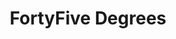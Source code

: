 ---
layout: place
title: FortyFive Degrees
permalink: /indiana/indianapolis/fortyfive-degrees.html
stateAbbr: IN
stateName: Indiana
cityName: Indianapolis
seo:
  type: restaurant
  links: http://www.fortyfiveindy.com/
place_id: ChIJw8ZXk-1Qa4gRRNif3qVu8fs
photos:
  - name: >-
      places/ChIJw8ZXk-1Qa4gRRNif3qVu8fs/photos/AeeoHcKpNtijfvDGsm2jExb2oUKP5toumRGeqUJQbQMr2ssh6MdX80q-IwJMKwibLQWhkLUUGD938T6iY7VzBm-whZ0ZbfpnyTq8Qvn2LrbUSblNIs49rtM5cNiGBr9Fu-ZhOJmN44XSO-CBdqasrJRnFkvLvedReDcJ8BUJL5RiiHKEim0cQcLzU6xRilAmcypiSqe2ZXft_9W-9blGio39q-c7DzgUHSln9t_D4TA3QrJQ6zFnHt4nNVGYRzjPZ8KYSzW8rOiMCpOBvrgAW1R7PR4b0EdIAlzzLZKUmx3pQ75UqA
    widthPx: 1734
    heightPx: 1284
    authorAttributions:
      - displayName: FortyFive Degrees
        uri: https://maps.google.com/maps/contrib/117558807144854999667
        photoUri: >-
          https://lh3.googleusercontent.com/a-/ALV-UjW45qQyeyxumMUOZNeH_xXJflwf_gYk4jGffbJm9Ad4qevDcI1u=s100-p-k-no-mo
    flagContentUri: >-
      https://www.google.com/local/imagery/report/?cb_client=maps_api_places.places_api&image_key=!1e10!2sAF1QipOcfKZEYX184u_w9tBw1b-j9WMaOQZjuv8BYJcs&hl=en-US
    googleMapsUri: >-
      https://www.google.com/maps/place//data=!3m4!1e2!3m2!1sAF1QipOcfKZEYX184u_w9tBw1b-j9WMaOQZjuv8BYJcs!2e10!4m2!3m1!1s0x886b50ed9357c6c3:0xfbf16ea5de9fd844
  - name: >-
      places/ChIJw8ZXk-1Qa4gRRNif3qVu8fs/photos/AeeoHcJNysPnUaXRsZ7HerE3-2nttpXI3vd1ODcWNBCBt5UdUM3e7KZk_FDZCSMBVm2hX8GGzLuPFCPJ78xrj6j6MsunGi0fMgmqY-i3oqho8GT13UDyBt3niubXq3A6pxg0KphN-7MmvC-e9tA0CwJZEEgimYnA7zVvZZa1vexTqUKEKWwbmF-Z8G3D3u_Z8Eggg-KFgEc2lQg1F4k8nzgT8iKnSOHVcwx83udFoeiOsOqqPMuyN4SkqCq4H3gFum6ubj_sYpqUmocKm03APkf1qC1ScM_siPKIOShZb9RvuuKF8H9zVA3u66UO30RZoLpnbAvC7207djIPVPZB1kV4CV0zz8OspDK63dfjJ340tlws-_GST_45oUxT0bV3KUmo8KpSOnZb-jZLbCrLN-a8Y4q86o0Pa35gjgW6vr3kvy3Kqww
    widthPx: 3024
    heightPx: 4032
    authorAttributions:
      - displayName: marina Radulescu
        uri: https://maps.google.com/maps/contrib/114934390931003698870
        photoUri: >-
          https://lh3.googleusercontent.com/a-/ALV-UjWz1VgoOmjN_Kpn8nkEiUyyteexz-1U9VE3KbPHnJcXQRK6Bjeq=s100-p-k-no-mo
    flagContentUri: >-
      https://www.google.com/local/imagery/report/?cb_client=maps_api_places.places_api&image_key=!1e10!2sCIHM0ogKEICAgMCIieHt7gE&hl=en-US
    googleMapsUri: >-
      https://www.google.com/maps/place//data=!3m4!1e2!3m2!1sCIHM0ogKEICAgMCIieHt7gE!2e10!4m2!3m1!1s0x886b50ed9357c6c3:0xfbf16ea5de9fd844
  - name: >-
      places/ChIJw8ZXk-1Qa4gRRNif3qVu8fs/photos/AeeoHcLcRTR4N7iUDQb0r886rgf6UcEZovp06R9GWQ8aSGTBwMgeBGFzCEpn9oWtZJ7h-oDpYfIyvsGOO5daztJk7VnE8RjIm-1_yLgz0Y4Sk1jtXtidiEABbIbxiQ_mWPT4BD1E17e8S-hdcHWloQV37hbUnC_EEBJeaVqB__1pFfK1xW3p26mJuHkT7aEQXxhzkQP5JojwYR6grKFX9mIvBb05x5-RE2lu0G_XZczdbAQrv1HsdVJ5zh5bmXfWf43ugoT9rGDn1jaU24zfF2UXsagncex6t6oepSWg_bI7KHu0ZQ
    widthPx: 2048
    heightPx: 1152
    authorAttributions:
      - displayName: FortyFive Degrees
        uri: https://maps.google.com/maps/contrib/117558807144854999667
        photoUri: >-
          https://lh3.googleusercontent.com/a-/ALV-UjW45qQyeyxumMUOZNeH_xXJflwf_gYk4jGffbJm9Ad4qevDcI1u=s100-p-k-no-mo
    flagContentUri: >-
      https://www.google.com/local/imagery/report/?cb_client=maps_api_places.places_api&image_key=!1e10!2sAF1QipOSappgrwT45_lWzo6udstnXPM8JGZePdRBo2Fv&hl=en-US
    googleMapsUri: >-
      https://www.google.com/maps/place//data=!3m4!1e2!3m2!1sAF1QipOSappgrwT45_lWzo6udstnXPM8JGZePdRBo2Fv!2e10!4m2!3m1!1s0x886b50ed9357c6c3:0xfbf16ea5de9fd844
  - name: >-
      places/ChIJw8ZXk-1Qa4gRRNif3qVu8fs/photos/AeeoHcIEszcSYit4muaoOg18Tu5YpLkdLDRIhjg9P1X-BUkHk06yVYLE_iOiJgrfJQJ-xm5EJCwlQIkZgf_iv6qZGULYbgatoRkP_GcKdki57D3bddp5LxjccUAT5OysZygId-mLya0FmAl9RrMtnt5fqoSz-m3ewJXQrrYIbgv_px9MgH1i7PBmHRB5isW25a_UP2NUFS3Hxh015fAFWRKg2VV7r_thuRMgWE-p4l9HL0GmA30ddTbUVIUUvlTmhx00Zq5pAVnUmweSG_XRJG6bMtMF5bppH8gshUZ3xtCjm1L6YpQsptgH2TNghIvWuPfrryQQO6cOc4pHRXeWQJnuUsNUPYEemLp7MACOdNpOo-3fkuyq7CnfUxmRPTQeefzIdcFhWZShc-CWvIPe22YRZVhr9SxJ35r3e1hcXgGW1yIPyg
    widthPx: 4032
    heightPx: 3024
    authorAttributions:
      - displayName: Jacob Brown
        uri: https://maps.google.com/maps/contrib/101944763320498514844
        photoUri: >-
          https://lh3.googleusercontent.com/a-/ALV-UjWmwY6qZtuZofOhx6oAVXL97VRY3RxFojbvZCSV5PpYWNSdRVJa=s100-p-k-no-mo
    flagContentUri: >-
      https://www.google.com/local/imagery/report/?cb_client=maps_api_places.places_api&image_key=!1e10!2sCIHM0ogKEICAgMDIrZ_iTw&hl=en-US
    googleMapsUri: >-
      https://www.google.com/maps/place//data=!3m4!1e2!3m2!1sCIHM0ogKEICAgMDIrZ_iTw!2e10!4m2!3m1!1s0x886b50ed9357c6c3:0xfbf16ea5de9fd844
  - name: >-
      places/ChIJw8ZXk-1Qa4gRRNif3qVu8fs/photos/AeeoHcIjjFSrGHnVH6yyrCD1OD7hVOUF1iTiYNhNpQzBpQevtiTzrqocU2rEzwB_Nx299mTu_tlRCuC89I6gANIRSAZvNBLD20icAr5w3IlP0OFIBh3-mIGgkQuuCmdoFxD88_Hc_puY-cXzJ3jImtILP9VFzABCAoakzuYXqLWLz3KuZ8OvXdvvk6VNK3Y2nHafR5gUVdv5IjR2jKBKzn5Ghn1ign5z4y0OeP384YwJfPBvLY4wU9d3lvyuuhZnoErrqxXvTOw24HZIgrL0NVRg6ZLjmn6OSBa1QYl6GOmIXOIbb0bwjPzJjZcpcjWKQVgqEMGpxlyO5U3asQbaEJlJ-xgNguWiCoeV3GrGlAsSrgCKTdzlXOY6R1ridl3oj_rmlFHPteHVuirpQd2MgjpFhTZUxYd-xC3178Sk0rtSGCzvRe9s
    widthPx: 4800
    heightPx: 3600
    authorAttributions:
      - displayName: marina Radulescu
        uri: https://maps.google.com/maps/contrib/114934390931003698870
        photoUri: >-
          https://lh3.googleusercontent.com/a-/ALV-UjWz1VgoOmjN_Kpn8nkEiUyyteexz-1U9VE3KbPHnJcXQRK6Bjeq=s100-p-k-no-mo
    flagContentUri: >-
      https://www.google.com/local/imagery/report/?cb_client=maps_api_places.places_api&image_key=!1e10!2sCIHM0ogKEICAgMCIieHtzgE&hl=en-US
    googleMapsUri: >-
      https://www.google.com/maps/place//data=!3m4!1e2!3m2!1sCIHM0ogKEICAgMCIieHtzgE!2e10!4m2!3m1!1s0x886b50ed9357c6c3:0xfbf16ea5de9fd844
  - name: >-
      places/ChIJw8ZXk-1Qa4gRRNif3qVu8fs/photos/AeeoHcJvb2d6_tjhoJE9Lvw7lAOR-BTdtULX0HfKlyRXj8NJuBHC0ts7DTyQI1vbnQIzj1JmVzdXqaABrFXVwXPArk_PgJ8hMXfsGlirnOU5y_Pnamc11LQfpupxoUs9H5_51-XL6gBcX0w8-U5xja88OJmX6Zjqgo36UUrauM9JZQDWZEEXmrjvv36SW6_BjEkJHqtk2B4fz0ufwdDYBLoC--hzmbh0nIy_0fSuEUDMf8-PtlhMdVqYcXVhE1A-KQS7VCTHqvTT6Z0T0qafn0vXvR_enEL-xpPqn3-J7egG9pdQYEd2xiKb8WuALaDIqW3EoPqt0uO561y6L5T_RvrVB71zMrGrZFzmBqfgswhFPFA4MWB2VOUY0p4lxjllHU03PyDXyxnXh-I0YACU43aaSlHKDGcM4CboAQbV6H-oY2aFB61u
    widthPx: 3024
    heightPx: 4032
    authorAttributions:
      - displayName: marina Radulescu
        uri: https://maps.google.com/maps/contrib/114934390931003698870
        photoUri: >-
          https://lh3.googleusercontent.com/a-/ALV-UjWz1VgoOmjN_Kpn8nkEiUyyteexz-1U9VE3KbPHnJcXQRK6Bjeq=s100-p-k-no-mo
    flagContentUri: >-
      https://www.google.com/local/imagery/report/?cb_client=maps_api_places.places_api&image_key=!1e10!2sCIHM0ogKEICAgMCIieHtngE&hl=en-US
    googleMapsUri: >-
      https://www.google.com/maps/place//data=!3m4!1e2!3m2!1sCIHM0ogKEICAgMCIieHtngE!2e10!4m2!3m1!1s0x886b50ed9357c6c3:0xfbf16ea5de9fd844
  - name: >-
      places/ChIJw8ZXk-1Qa4gRRNif3qVu8fs/photos/AeeoHcJG5paper0gCPt70aFdaXT5LBqwOv0O_uFBIMLtLFdxHy3cOxt83UPoFJz5Ecgtw5erv_ZRf8mfbp5KvYLWnl6r6JS-po1yAXxsYnHjr0fg8Wy_4rU4g-T6QoF2qKQC3oZiS38XGXKNu9Naa7K9D_CUfO6oFPt3TseYrUVH_cdYMTHuS-KCffkYCgUc8dJ14mVe1P9Kku-b6Vp1EeeOdoTMYScI9zfFRagLDdvLt9dsxU4VauFoc10IsUgg8IqiXS-1lvIHV7F4yBrCwSc4PIxgTJdEQTmUMbDbf4-Od59GIP4SYHpzZi3w8gonG8C_sTqdHidryprE80CP-BImVFOmnS_nmNp_sA99v6V7nERmV3vpyRi_mbBT5tfixFL_DvvPblOx5HFX4FQTp9awqanYNewI5KKTwrfU1YAuFB5LfY0
    widthPx: 4000
    heightPx: 3000
    authorAttributions:
      - displayName: Brian Young
        uri: https://maps.google.com/maps/contrib/103295057883750832676
        photoUri: >-
          https://lh3.googleusercontent.com/a-/ALV-UjVkM77eNcsWx4G8pG8lCY1z0kxUWf4Mcmj__J5FU6bjJkJCCoIU6Q=s100-p-k-no-mo
    flagContentUri: >-
      https://www.google.com/local/imagery/report/?cb_client=maps_api_places.places_api&image_key=!1e10!2sCIHM0ogKEICAgIDjl7SYtQE&hl=en-US
    googleMapsUri: >-
      https://www.google.com/maps/place//data=!3m4!1e2!3m2!1sCIHM0ogKEICAgIDjl7SYtQE!2e10!4m2!3m1!1s0x886b50ed9357c6c3:0xfbf16ea5de9fd844
  - name: >-
      places/ChIJw8ZXk-1Qa4gRRNif3qVu8fs/photos/AeeoHcIPx1wXoP7N4x8qYA9TrYI5GOkCQgawR-EmW3WIJS8UGBW8sDwEdftsGvAaSbvBLQmZdu63TTBkuUVn0Bc1_crnGSyIOjhJN4kdPM6VK60UHkwrghG3OI805vIsZE2bp0zeHzTYqinPMZXlRF2oV0FqOaM5nxAtrYL1gdOl7hEdm698T1rOJjSK4ERw_GXMMh07EgcWZKny0lpU2iEgscVqOOa2OjWunxsf8j73SsN7DznyjcaCGGx017UgnfjGmS1PcjAfq_S_Vq-QFZT4T3M3A4lF-zhGXxgX9ASqMTZTyTH3M_W06IVLe-bZ9Z6INEN6UCbDb6aQG1ot11zU1XUpplYEqZaHGQBNqklwqofcPbXUiZbYZFPF2Ah59LpZCcGsm4JXS0cs3L7zFZyQ2DF4HtteubVGy1IAvll9Dql_Ew
    widthPx: 4000
    heightPx: 3000
    authorAttributions:
      - displayName: Samuel
        uri: https://maps.google.com/maps/contrib/116422330835116461560
        photoUri: >-
          https://lh3.googleusercontent.com/a-/ALV-UjXAtsEOI8l-0X1_3uynr3OMzZhyYcdOdb96C4sJxpCnW0Sn_N1T=s100-p-k-no-mo
    flagContentUri: >-
      https://www.google.com/local/imagery/report/?cb_client=maps_api_places.places_api&image_key=!1e10!2sCIHM0ogKEICAgIDv8-ToWQ&hl=en-US
    googleMapsUri: >-
      https://www.google.com/maps/place//data=!3m4!1e2!3m2!1sCIHM0ogKEICAgIDv8-ToWQ!2e10!4m2!3m1!1s0x886b50ed9357c6c3:0xfbf16ea5de9fd844
  - name: >-
      places/ChIJw8ZXk-1Qa4gRRNif3qVu8fs/photos/AeeoHcIU8iH_ikIUloh4UY9sQ5k4mmuQ1zHwLrfqnt63wvEFPDZjFtuTfb6Uvt5JeYgg2NXL-9FZj7oOlriUUapqI2bYSR6AJO_O6F_bffeblWzkmJ5gfW-2ohuym7rIPuRiiXRuX1KO7FjrG4PMLPGmPjZ-e9Gw-1gXUkbq2JLZgeHQLtrRYYzdkou05vlKhS17V4jZxElQF8mH33zpd4WFZ2sNtWLxXGyOvzA3JOmU0tJOPhUk0YEPYG2m3RkMPx77mw_GVEnxzsjlWldNtM2fKx7ki3arnrKrOFErEb0e42nm5ovz2YWCGkn1cMeyZYh1XXVm6yaWBGl1vkenU6RCdpWd23wJP-_TMtQ5uwDCTb3EAlloUwIxShwSrdPd5uL49dW1_sg4fUbVdCcXf66-XAcjDEm2sl4QPIVGe_6SLrN9SQ
    widthPx: 4624
    heightPx: 3472
    authorAttributions:
      - displayName: Walos Tsai
        uri: https://maps.google.com/maps/contrib/104336050782947152571
        photoUri: >-
          https://lh3.googleusercontent.com/a/ACg8ocJvZnJGjS7bIforkW5yEoGfZTTAvCuP_4UuUPigtwp3S2aRKQ=s100-p-k-no-mo
    flagContentUri: >-
      https://www.google.com/local/imagery/report/?cb_client=maps_api_places.places_api&image_key=!1e10!2sCIHM0ogKEICAgMCg7LWNMA&hl=en-US
    googleMapsUri: >-
      https://www.google.com/maps/place//data=!3m4!1e2!3m2!1sCIHM0ogKEICAgMCg7LWNMA!2e10!4m2!3m1!1s0x886b50ed9357c6c3:0xfbf16ea5de9fd844
  - name: >-
      places/ChIJw8ZXk-1Qa4gRRNif3qVu8fs/photos/AeeoHcJ8V8RS7U-JRFc1O2G-raJqC8qvtj5dih2WNyJcPZQTlACCGiqouEfegym8Uu4yqas1MiP1tzjey-JHH-V0otCbhJCnxR_VB7ZbcpotexfmeFEsoyjpLEYlWIrTX_ICkx7FNRMBkW4JSvTMeSnxZFcv-uNYrnO0nBzg_LSad6cAZdyVObyEcaBO2Bd8mEYK1xsV_TlYfTNoS5qLyhoWX-CFh9H1QivfUW6_4Og3ku0enVvdzOhKZfI9iKeG9pfzt8VbiplyqBW9ND_mK4RNC7cInxDPgx_gD_3X9IGZy4Uo1NEJAOv8JxYE6yl5B8tvkgoc2rJe5lnbK6QbsG7yqeTIk8QDfN52yArzxYp2YvqBSEjgwSMcJMbCbrcGNckBxZ_CZwZuVk7WWLainIT0IQkO_kf6CDAdCLmqJbkIdNMhI06F
    widthPx: 4624
    heightPx: 3472
    authorAttributions:
      - displayName: Walos Tsai
        uri: https://maps.google.com/maps/contrib/104336050782947152571
        photoUri: >-
          https://lh3.googleusercontent.com/a/ACg8ocJvZnJGjS7bIforkW5yEoGfZTTAvCuP_4UuUPigtwp3S2aRKQ=s100-p-k-no-mo
    flagContentUri: >-
      https://www.google.com/local/imagery/report/?cb_client=maps_api_places.places_api&image_key=!1e10!2sCIHM0ogKEICAgMCg7LWNsAE&hl=en-US
    googleMapsUri: >-
      https://www.google.com/maps/place//data=!3m4!1e2!3m2!1sCIHM0ogKEICAgMCg7LWNsAE!2e10!4m2!3m1!1s0x886b50ed9357c6c3:0xfbf16ea5de9fd844
address: 765 Massachusetts Ave, Indianapolis, IN 46204, USA
street: 765 Massachusetts Ave
city: Indianapolis
state: IN
zip: '46204'
country: USA
neighborhood: Downtown
latitude: '39.777282'
longitude: '-86.145439'
accessibility_options:
  wheelchairAccessibleParking: true
  wheelchairAccessibleEntrance: true
  wheelchairAccessibleRestroom: true
  wheelchairAccessibleSeating: true
business_status: OPERATIONAL
name: FortyFive Degrees
google_maps_links:
  directionsUri: >-
    https://www.google.com/maps/dir//''/data=!4m7!4m6!1m1!4e2!1m2!1m1!1s0x886b50ed9357c6c3:0xfbf16ea5de9fd844!3e0
  placeUri: https://maps.google.com/?cid=18154413231590856772
  writeAReviewUri: >-
    https://www.google.com/maps/place//data=!4m3!3m2!1s0x886b50ed9357c6c3:0xfbf16ea5de9fd844!12e1
  reviewsUri: >-
    https://www.google.com/maps/place//data=!4m4!3m3!1s0x886b50ed9357c6c3:0xfbf16ea5de9fd844!9m1!1b1
  photosUri: >-
    https://www.google.com/maps/place//data=!4m3!3m2!1s0x886b50ed9357c6c3:0xfbf16ea5de9fd844!10e5
primary_type: Sushi Restaurant
opening_hours:
  regular: null
  current: null
secondary_opening_hours:
  regular:
    weekdayDescriptions: null
    type: null
  current:
    weekdayDescriptions: null
    type: null
phone: (317) 634-4545
price_level: PRICE_LEVEL_MODERATE
price_range: null
rating: '4.5'
rating_count: 0
website: http://www.fortyfiveindy.com/
description: >-
  Discover FortyFive Degrees in Indianapolis, IN$$$FortyFive Degrees in
  Indianapolis, IN, stands out as an upscale sushi restaurant blending
  fusion-inspired Japanese cuisine with a modern vibe. This spot offers a wide
  array of fresh sushi and Japanese dishes, complemented by creative cocktails
  and a lively happy hour that draws in locals and visitors alike. The sleek,
  funky atmosphere makes it ideal for casual dinners or evening outings, with
  thoughtful touches like outdoor seating and accessibility features enhancing
  the overall experience. Whether you're exploring sushi options in the area or
  seeking a taste of Japanese-inspired fare, this location delivers on quality
  and ambiance for an enjoyable meal.
generative_summary: >-
  Discover FortyFive Degrees in Indianapolis, IN$$$FortyFive Degrees in
  Indianapolis, IN, stands out as an upscale sushi restaurant blending
  fusion-inspired Japanese cuisine with a modern vibe. This spot offers a wide
  array of fresh sushi and Japanese dishes, complemented by creative cocktails
  and a lively happy hour that draws in locals and visitors alike. The sleek,
  funky atmosphere makes it ideal for casual dinners or evening outings, with
  thoughtful touches like outdoor seating and accessibility features enhancing
  the overall experience. Whether you're exploring sushi options in the area or
  seeking a taste of Japanese-inspired fare, this location delivers on quality
  and ambiance for an enjoyable meal.
generative_disclosure: Summarized by AI using the Grok-3-Mini model.
reviews:
  - name: >-
      places/ChIJw8ZXk-1Qa4gRRNif3qVu8fs/reviews/ChZDSUhNMG9nS0VJQ0FnTUNncUplYUJREAE
    relativePublishTimeDescription: a month ago
    rating: 5
    text:
      text: >-
        I'm going to keep it short and sweet This is some of the best Japanese
        food I've had ever. The customer service was amazing We came here
        unexpectedly because everything was closed and we were like the only two
        people in their eating. The tuna nachos were amazing. We had some dish
        that was sushi wrapped in foil that they had to set on fire so that it
        can be cooked right in front of us and when I tell you it was the best
        sushi ever Oh my God! To the kitchen personally to thank the chef.
        Everything was right on time and fresh. This is definitely our new go-to
        spot! I still can't get over how amazing this food was. The orange
        chicken was really good The rice just seemed a little to sweet. What a
        preferred a dryer Jasmine rice or even a basmati. But again you see I
        gave this completely five stars even with that. Bless this place is
        really a gem. And this isn't a computer-generated AI review this is the
        real deal 😂
      languageCode: en
    originalText:
      text: >-
        I'm going to keep it short and sweet This is some of the best Japanese
        food I've had ever. The customer service was amazing We came here
        unexpectedly because everything was closed and we were like the only two
        people in their eating. The tuna nachos were amazing. We had some dish
        that was sushi wrapped in foil that they had to set on fire so that it
        can be cooked right in front of us and when I tell you it was the best
        sushi ever Oh my God! To the kitchen personally to thank the chef.
        Everything was right on time and fresh. This is definitely our new go-to
        spot! I still can't get over how amazing this food was. The orange
        chicken was really good The rice just seemed a little to sweet. What a
        preferred a dryer Jasmine rice or even a basmati. But again you see I
        gave this completely five stars even with that. Bless this place is
        really a gem. And this isn't a computer-generated AI review this is the
        real deal 😂
      languageCode: en
    authorAttribution:
      displayName: Clarence Knight
      uri: https://www.google.com/maps/contrib/116733702041172717230/reviews
      photoUri: >-
        https://lh3.googleusercontent.com/a/ACg8ocIkkTT8j3I-ZCbes12iWX7KwS9EMMe3IPKteaEA0BXzg7WK2g=s128-c0x00000000-cc-rp-mo-ba2
    publishTime: '2025-02-13T19:49:17.391952Z'
    flagContentUri: >-
      https://www.google.com/local/review/rap/report?postId=ChZDSUhNMG9nS0VJQ0FnTUNncUplYUJREAE&d=17924085&t=1
    googleMapsUri: >-
      https://www.google.com/maps/reviews/data=!4m6!14m5!1m4!2m3!1sChZDSUhNMG9nS0VJQ0FnTUNncUplYUJREAE!2m1!1s0x886b50ed9357c6c3:0xfbf16ea5de9fd844
  - name: >-
      places/ChIJw8ZXk-1Qa4gRRNif3qVu8fs/reviews/ChdDSUhNMG9nS0VJQ0FnTUNRdVlUVm1BRRAB
    relativePublishTimeDescription: a month ago
    rating: 5
    text:
      text: >-
        I have had a really hard time finding a good sushi restaurant in
        Indianapolis that wasn't a cookie cutter of every other around. I have
        to say that I was completely surprised by this restaurant. The service
        was beyond exceptional. Our waiter explained everything on the menu,
        offered his own personal favorites and had the best personality. The
        sushi itself was everything I have been looking for. I had the Shogun
        Shooters to start and I was blown away by the tenderness and taste of
        the sushi. It did even taste like I was eating fish which is a plus in
        my book. We also had the Hawaiian and Salmon Diablo that was wrapped in
        the soy paper which has been the best additions to these rolls. Much
        better than the traditional seaweed wraps. We walked out of there with 3
        rolls and 2 drinks for under $50 which by far is a great deal for how
        well this food was. They could almost charge more per roll and still
        have some of the best sushi in town. This is definitely a highly
        recommend and I will be coming back here from now on!!
      languageCode: en
    originalText:
      text: >-
        I have had a really hard time finding a good sushi restaurant in
        Indianapolis that wasn't a cookie cutter of every other around. I have
        to say that I was completely surprised by this restaurant. The service
        was beyond exceptional. Our waiter explained everything on the menu,
        offered his own personal favorites and had the best personality. The
        sushi itself was everything I have been looking for. I had the Shogun
        Shooters to start and I was blown away by the tenderness and taste of
        the sushi. It did even taste like I was eating fish which is a plus in
        my book. We also had the Hawaiian and Salmon Diablo that was wrapped in
        the soy paper which has been the best additions to these rolls. Much
        better than the traditional seaweed wraps. We walked out of there with 3
        rolls and 2 drinks for under $50 which by far is a great deal for how
        well this food was. They could almost charge more per roll and still
        have some of the best sushi in town. This is definitely a highly
        recommend and I will be coming back here from now on!!
      languageCode: en
    authorAttribution:
      displayName: J Marshall
      uri: https://www.google.com/maps/contrib/103120240020776010920/reviews
      photoUri: >-
        https://lh3.googleusercontent.com/a-/ALV-UjW_VCLxq-LX9KdKsoYBkJVz22oYvofZ5bBGJR7AWuDKF81hCNMT=s128-c0x00000000-cc-rp-mo-ba4
    publishTime: '2025-03-05T23:38:57.395092Z'
    flagContentUri: >-
      https://www.google.com/local/review/rap/report?postId=ChdDSUhNMG9nS0VJQ0FnTUNRdVlUVm1BRRAB&d=17924085&t=1
    googleMapsUri: >-
      https://www.google.com/maps/reviews/data=!4m6!14m5!1m4!2m3!1sChdDSUhNMG9nS0VJQ0FnTUNRdVlUVm1BRRAB!2m1!1s0x886b50ed9357c6c3:0xfbf16ea5de9fd844
  - name: >-
      places/ChIJw8ZXk-1Qa4gRRNif3qVu8fs/reviews/ChdDSUhNMG9nS0VJQ0FnSUMzMExUazRBRRAB
    relativePublishTimeDescription: 5 months ago
    rating: 5
    text:
      text: >-
        Our entire experience was great from start to finish. Mark was
        absolutely amazing and the hostesses were so warm and welcoming and all
        so pretty. We had kids with us and while they don’t have a kids menu
        there was plenty for our kids to pick and chose from. Granted our kids
        love sushi and our youngest is 2 so it was perfect for our situation.
      languageCode: en
    originalText:
      text: >-
        Our entire experience was great from start to finish. Mark was
        absolutely amazing and the hostesses were so warm and welcoming and all
        so pretty. We had kids with us and while they don’t have a kids menu
        there was plenty for our kids to pick and chose from. Granted our kids
        love sushi and our youngest is 2 so it was perfect for our situation.
      languageCode: en
    authorAttribution:
      displayName: j g
      uri: https://www.google.com/maps/contrib/112103650012357197312/reviews
      photoUri: >-
        https://lh3.googleusercontent.com/a-/ALV-UjVmGTdNvbPpEIcRJ8HkOuuKo2A24eG63ff9YANQjcJG9aNFjfBQ=s128-c0x00000000-cc-rp-mo-ba4
    publishTime: '2024-11-02T00:57:14.805212Z'
    flagContentUri: >-
      https://www.google.com/local/review/rap/report?postId=ChdDSUhNMG9nS0VJQ0FnSUMzMExUazRBRRAB&d=17924085&t=1
    googleMapsUri: >-
      https://www.google.com/maps/reviews/data=!4m6!14m5!1m4!2m3!1sChdDSUhNMG9nS0VJQ0FnSUMzMExUazRBRRAB!2m1!1s0x886b50ed9357c6c3:0xfbf16ea5de9fd844
  - name: >-
      places/ChIJw8ZXk-1Qa4gRRNif3qVu8fs/reviews/ChdDSUhNMG9nS0VJQ0FnSURibHN5UHZ3RRAB
    relativePublishTimeDescription: 8 months ago
    rating: 5
    text:
      text: >-
        Absolutely enjoyed everything about 45 degrees. It was our first time
        there and everything was delightful. The sushi was very good and fresh.
        We absolutely loved the playboy roll being lit on fire. The Jelly sake
        in the photo was the first time I've had it and it was super sweet just
        like a jello shot. Our waitress was very sweet and knowledgeable. We
        will definitely be returning on our next trip to Indianapolis.
      languageCode: en
    originalText:
      text: >-
        Absolutely enjoyed everything about 45 degrees. It was our first time
        there and everything was delightful. The sushi was very good and fresh.
        We absolutely loved the playboy roll being lit on fire. The Jelly sake
        in the photo was the first time I've had it and it was super sweet just
        like a jello shot. Our waitress was very sweet and knowledgeable. We
        will definitely be returning on our next trip to Indianapolis.
      languageCode: en
    authorAttribution:
      displayName: Kellie Howard
      uri: https://www.google.com/maps/contrib/104573782062678432430/reviews
      photoUri: >-
        https://lh3.googleusercontent.com/a-/ALV-UjUDiuP7F-rJY4OBb0_S1kwIW3p8wrB9UGCL81R34yHUnCo-KAuX=s128-c0x00000000-cc-rp-mo-ba3
    publishTime: '2024-08-05T03:01:42.938441Z'
    flagContentUri: >-
      https://www.google.com/local/review/rap/report?postId=ChdDSUhNMG9nS0VJQ0FnSURibHN5UHZ3RRAB&d=17924085&t=1
    googleMapsUri: >-
      https://www.google.com/maps/reviews/data=!4m6!14m5!1m4!2m3!1sChdDSUhNMG9nS0VJQ0FnSURibHN5UHZ3RRAB!2m1!1s0x886b50ed9357c6c3:0xfbf16ea5de9fd844
  - name: >-
      places/ChIJw8ZXk-1Qa4gRRNif3qVu8fs/reviews/ChZDSUhNMG9nS0VJQ0FnSURyclBxUVN3EAE
    relativePublishTimeDescription: 9 months ago
    rating: 5
    text:
      text: >-
        I was pleasantly surprised at how empty this was when I came in because
        I’ve seen lots of reviews about this place (so I figured it would’ve
        been very busy). The service was great, our server was very friendly and
        attentive. The food was amazing and authentic, seafood was fresh, and
        very nicely presented. I particularly liked the spicy salmon roll, the
        Mass Ave specialty roll, and the crab rangoon. The area was clean and
        comfortable. The price was only around $100 for 4 people, which was
        shocking considering the amount of food we had. Would definitely
        recommend!
      languageCode: en
    originalText:
      text: >-
        I was pleasantly surprised at how empty this was when I came in because
        I’ve seen lots of reviews about this place (so I figured it would’ve
        been very busy). The service was great, our server was very friendly and
        attentive. The food was amazing and authentic, seafood was fresh, and
        very nicely presented. I particularly liked the spicy salmon roll, the
        Mass Ave specialty roll, and the crab rangoon. The area was clean and
        comfortable. The price was only around $100 for 4 people, which was
        shocking considering the amount of food we had. Would definitely
        recommend!
      languageCode: en
    authorAttribution:
      displayName: Sophie Nguyen
      uri: https://www.google.com/maps/contrib/117511477451236442459/reviews
      photoUri: >-
        https://lh3.googleusercontent.com/a/ACg8ocJNFebj5LB_HzbI8h8Phs0OUpMiGofKTZXNRartw1nY7ik5KzM=s128-c0x00000000-cc-rp-mo
    publishTime: '2024-07-15T17:31:20.617612Z'
    flagContentUri: >-
      https://www.google.com/local/review/rap/report?postId=ChZDSUhNMG9nS0VJQ0FnSURyclBxUVN3EAE&d=17924085&t=1
    googleMapsUri: >-
      https://www.google.com/maps/reviews/data=!4m6!14m5!1m4!2m3!1sChZDSUhNMG9nS0VJQ0FnSURyclBxUVN3EAE!2m1!1s0x886b50ed9357c6c3:0xfbf16ea5de9fd844
review_summary: >-
  What Customers Are Saying About This Sushi Spot$$$Folks who've dined here
  often praise the fresh and flavorful sushi rolls, highlighting how the
  creative presentations and tender ingredients make every bite memorable. Many
  appreciate the welcoming service and attentive staff that help guide choices,
  turning first-time visits into go-to experiences without feeling overwhelming.
  It's frequently noted as a great value for the portion sizes and variety, with
  diners enjoying unique twists like flaming dishes that add fun to the meal.
  Overall, the atmosphere comes across as comfortable and inviting, making it a
  solid pick for groups or anyone craving reliable Japanese options nearby.
  While there are minor preferences mentioned, like tweaks to side dishes, the
  general buzz remains upbeat and encouraging for sushi enthusiasts in the area.
review_disclosure: Summarized by AI using the Grok-3-Mini model.
parking_options:
  paidParkingLot: true
  paidStreetParking: true
  valetParking: false
payment_options:
  acceptsCreditCards: true
  acceptsDebitCards: true
  acceptsCashOnly: false
  acceptsNfc: true
allow_dogs: null
curbside_pickup: null
delivery: true
dine_in: true
good_for_children: false
good_for_groups: true
good_for_sports: null
live_music: false
menu_for_children: false
outdoor_seating: true
reservable: true
restroom: true
serves_beer: true
serves_breakfast: false
serves_brunch: false
serves_cocktails: true
serves_coffee: true
serves_dinner: true
serves_dessert: true
serves_lunch: true
serves_vegetarian_food: true
serves_wine: true
takeout: true
update_category: pro
places_description: >-
  Sleek, funky locale for fusion-inspired Japanese plates & sushi, plus
  cocktails & after-dinner DJs.

---